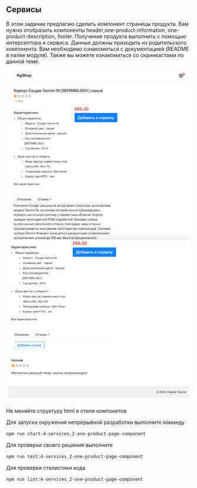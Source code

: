 ## Сервисы

В этом задании предлагаю сделать компонент страницы продукта. Вам нужно отобразить компоненты header,one-product-information, one-product-description, footer. Получение продукта выполнить с помощью интерсептора и сервиса.
Данные должны приходить из родительского компонента. Вам необходимо ознакомиться с документацией (README в папке модуля).
Также вы можете ознакомиться со скринкастами по данной теме.

![Demo](assets/images/demo-1.png)
![Demo](assets/images/demo-2.png)

Не меняйте структуру html и стили компонетов

Для запуска окружения непрерывной разработки выполните команду

```bash
npm run start:4-services_2-one-product-page-component
```

Для проверки своего решения выполните

```bash
npm run test:4-services_2-one-product-page-component
```

Для проверки стилистики кода

```bash
npm run lint:4-services_2-one-product-page-component
```
